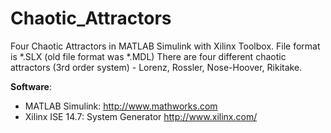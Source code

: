 # Chaotic_Attractors
Four Chaotic Attractors in MATLAB Simulink with Xilinx Toolbox. File format is *.SLX (old file format was *.MDL)
There are four different chaotic attractors (3rd order system) - Lorenz, Rossler, Nose-Hoover, Rikitake.

**Software**:
* MATLAB Simulink: 
	http://www.mathworks.com
* Xilinx ISE 14.7: System Generator 
	http://www.xilinx.com/
